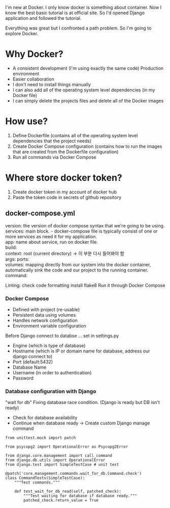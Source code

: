 I'm new at Docker. I only know docker is something about container.
Now I know the best basic tutorial is at official site.
So I'd opened Django application and followed the tutorial.

Everything was great but I confronted a path problem. So I'm going to explore Docker.

# Why Docker?
- A consistent development (I'm using exactly the same code) Production environment
- Easier collaboration
- I don't need to install things manually
- I can also add all of the operating system level dependencies (in my Docker file)
- I can simply delete the projects files and delete all of the Docker images

# How use?
1. Define Dockerfile (contains all of the operating system level dependencies that the project needs)
2. Create Docker Compose configuration (contains how to run the images that are created from the Dockerfile configuration)
3. Run all commands via Docker Compose

# Where store docker token?
1. Create docker token in my account of docker hub
2. Paste the token code in secrets of github repository

## docker-compose.yml
version: the version of docker compose syntax that we're going to be using.   
services: main block. - docker-compose file is typically consist of one or more services as need it for my application.   
app: name about service, run on docker file.   
build:   
  context: root (current directory) -> 이 부분 다시 들어봐야 함   
  args:
ports:   
volumes: mapping directly from our system into the docker container, automatically sink the code and our project to the running container.  
command: 

Linting: check code formatting
    install flake8
    Run it through Docker Compose

### Docker Compose
- Defined with project (re-usable)
- Persistent data using volumes
- Handles network configuration
- Environment variable configuration

Before Django connect to databse ... set in settings.py
- Engine (which is type of database)
- Hostname (which is IP or domain name for database, address our django connect to)
- Port (default:5432)
- Database Name
- Username (in order to authentication)
- Password 

### Database configuration with Django

"wait for db" Fixing database race condition.
(Django is ready but DB isn't ready)
- Check for database availability
- Continue when database ready
-> Create custom Django manage command


```
from unittest.mock import patch

from psycopg2 import OperationalError as Psycopg2Error

from django.core.management import call_command
from django.db.utils import OperationalError
from django.test import SimpleTestCase # unit test

@patch('core.management.commands.wait_for_db.Command.check') 
class CommandTests(SimpleTestCase):
    """Test commands."""

    def test_wait_for_db_read(self, patched_check):
        """Test waiting for database if database ready."""
        patched_check.return_value = True 
```